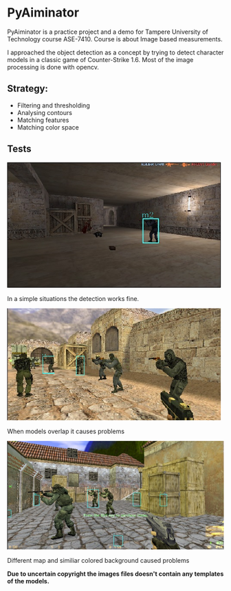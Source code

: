 # PyAiminator

PyAiminator is a practice project and a demo for Tampere University of Technology
course ASE-7410. Course is about Image based measurements.

I approached the object detection as a concept by trying to detect character models
in a classic game of Counter-Strike 1.6. Most of the image processing is done with 
opencv.

## Strategy:
* Filtering and thresholding
* Analysing contours
* Matching features
* Matching color space

## Tests
![Test 1](/images/test/test1.jpg)

In a simple situations the detection works fine.

![Test 2](/images/test/test2.jpg)

When models overlap it causes problems

![Test 3](/images/test/test3.jpg)

Different map and similiar colored background caused problems

**Due to uncertain copyright the images files doesn't contain any templates of the models.**